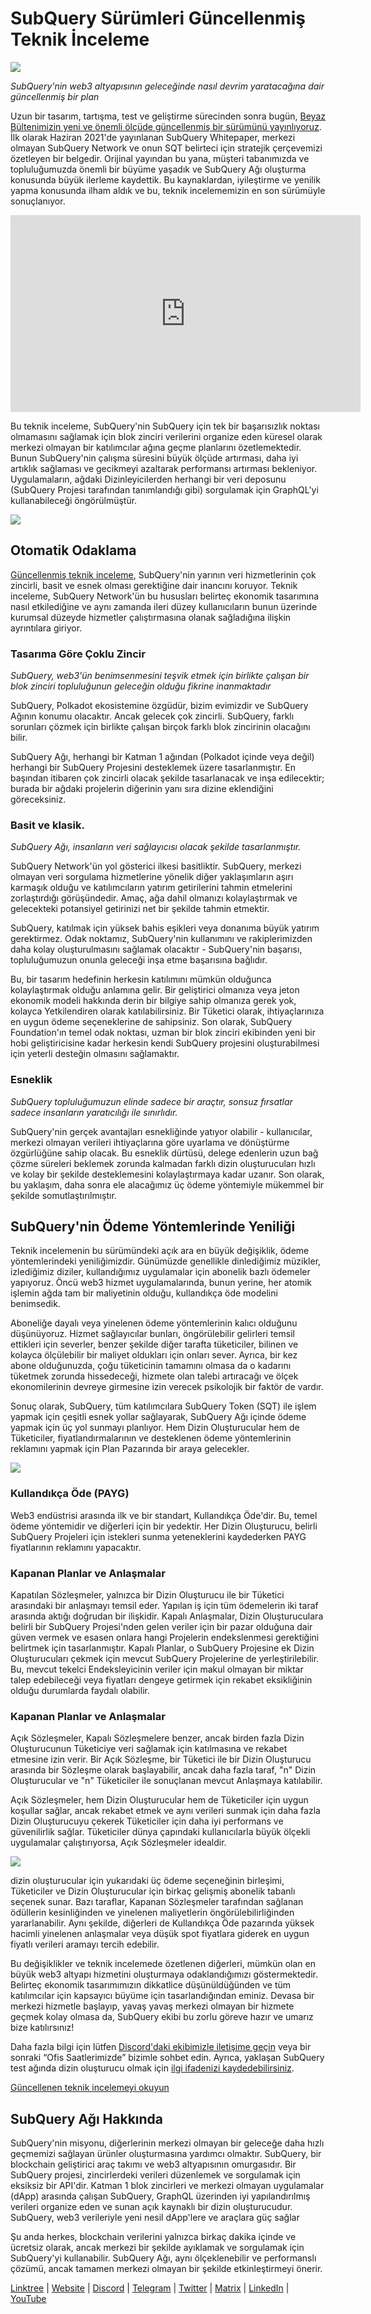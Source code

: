 # SubQuery Sürümleri Güncellenmiş Teknik İnceleme

![](https://miro.medium.com/max/700/0*guA8YHyJPhu0wmzf)

_SubQuery'nin web3 altyapısının geleceğinde nasıl devrim yaratacağına dair güncellenmiş bir plan_

Uzun bir tasarım, tartışma, test ve geliştirme sürecinden sonra bugün, [Beyaz Bültenimizin yeni ve önemli ölçüde güncellenmiş bir sürümünü yayınlıyoruz](https://static.subquery.network/whitepaper.pdf). İlk olarak Haziran 2021'de yayınlanan SubQuery Whitepaper, merkezi olmayan SubQuery Network ve onun SQT belirteci için stratejik çerçevemizi özetleyen bir belgedir. Orijinal yayından bu yana, müşteri tabanımızda ve topluluğumuzda önemli bir büyüme yaşadık ve SubQuery Ağı oluşturma konusunda büyük ilerleme kaydettik. Bu kaynaklardan, iyileştirme ve yenilik yapma konusunda ilham aldık ve bu, teknik incelememizin en son sürümüyle sonuçlanıyor.

<iframe width="560" height="315" src="https://www.youtube.com/embed/Ghxyw5bIHs8" title="YouTube video player" frameborder="0" allow="accelerometer; autoplay; clipboard-write; encrypted-media; gyroscope; picture-in-picture" allowfullscreen></iframe>

Bu teknik inceleme, SubQuery'nin SubQuery için tek bir başarısızlık noktası olmamasını sağlamak için blok zinciri verilerini organize eden küresel olarak merkezi olmayan bir katılımcılar ağına geçme planlarını özetlemektedir. Bunun SubQuery'nin çalışma süresini büyük ölçüde artırması, daha iyi artıklık sağlaması ve gecikmeyi azaltarak performansı artırması bekleniyor. Uygulamaların, ağdaki Dizinleyicilerden herhangi bir veri deposunu (SubQuery Projesi tarafından tanımlandığı gibi) sorgulamak için GraphQL'yi kullanabileceği öngörülmüştür.

![](https://miro.medium.com/max/700/0*xtd6e7mn7JkfhpzG)

## Otomatik Odaklama

[Güncellenmiş teknik inceleme](https://static.subquery.network/whitepaper.pdf), SubQuery'nin yarının veri hizmetlerinin çok zincirli, basit ve esnek olması gerektiğine dair inancını koruyor. Teknik inceleme, SubQuery Network'ün bu hususları belirteç ekonomik tasarımına nasıl etkilediğine ve aynı zamanda ileri düzey kullanıcıların bunun üzerinde kurumsal düzeyde hizmetler çalıştırmasına olanak sağladığına ilişkin ayrıntılara giriyor.

### Tasarıma Göre Çoklu Zincir

_SubQuery, web3'ün benimsenmesini teşvik etmek için birlikte çalışan bir blok zinciri topluluğunun geleceğin olduğu fikrine inanmaktadır_

SubQuery, Polkadot ekosistemine özgüdür, bizim evimizdir ve SubQuery Ağının konumu olacaktır. Ancak gelecek çok zincirli. SubQuery, farklı sorunları çözmek için birlikte çalışan birçok farklı blok zincirinin olacağını bilir.

SubQuery Ağı, herhangi bir Katman 1 ağından (Polkadot içinde veya değil) herhangi bir SubQuery Projesini desteklemek üzere tasarlanmıştır. En başından itibaren çok zincirli olacak şekilde tasarlanacak ve inşa edilecektir; burada bir ağdaki projelerin diğerinin yanı sıra dizine eklendiğini göreceksiniz.

### Basit ve klasik.

_SubQuery Ağı, insanların veri sağlayıcısı olacak şekilde tasarlanmıştır._

SubQuery Network'ün yol gösterici ilkesi basitliktir. SubQuery, merkezi olmayan veri sorgulama hizmetlerine yönelik diğer yaklaşımların aşırı karmaşık olduğu ve katılımcıların yatırım getirilerini tahmin etmelerini zorlaştırdığı görüşündedir. Amaç, ağa dahil olmanızı kolaylaştırmak ve gelecekteki potansiyel getirinizi net bir şekilde tahmin etmektir.

SubQuery, katılmak için yüksek bahis eşikleri veya donanıma büyük yatırım gerektirmez. Odak noktamız, SubQuery'nin kullanımını ve rakiplerimizden daha kolay oluşturulmasını sağlamak olacaktır - SubQuery'nin başarısı, topluluğumuzun onunla geleceği inşa etme başarısına bağlıdır.

Bu, bir tasarım hedefinin herkesin katılımını mümkün olduğunca kolaylaştırmak olduğu anlamına gelir. Bir geliştirici olmanıza veya jeton ekonomik modeli hakkında derin bir bilgiye sahip olmanıza gerek yok, kolayca Yetkilendiren olarak katılabilirsiniz. Bir Tüketici olarak, ihtiyaçlarınıza en uygun ödeme seçeneklerine de sahipsiniz. Son olarak, SubQuery Foundation'ın temel odak noktası, uzman bir blok zinciri ekibinden yeni bir hobi geliştiricisine kadar herkesin kendi SubQuery projesini oluşturabilmesi için yeterli desteğin olmasını sağlamaktır.

### Esneklik

_SubQuery topluluğumuzun elinde sadece bir araçtır, sonsuz fırsatlar sadece insanların yaratıcılığı ile sınırlıdır._

SubQuery'nin gerçek avantajları esnekliğinde yatıyor olabilir - kullanıcılar, merkezi olmayan verileri ihtiyaçlarına göre uyarlama ve dönüştürme özgürlüğüne sahip olacak. Bu esneklik dürtüsü, delege edenlerin uzun bağ çözme süreleri beklemek zorunda kalmadan farklı dizin oluşturucuları hızlı ve kolay bir şekilde desteklemesini kolaylaştırmaya kadar uzanır. Son olarak, bu yaklaşım, daha sonra ele alacağımız üç ödeme yöntemiyle mükemmel bir şekilde somutlaştırılmıştır.

## SubQuery'nin Ödeme Yöntemlerinde Yeniliği

Teknik incelemenin bu sürümündeki açık ara en büyük değişiklik, ödeme yöntemlerindeki yeniliğimizdir. Günümüzde genellikle dinlediğimiz müzikler, izlediğimiz diziler, kullandığımız uygulamalar için abonelik bazlı ödemeler yapıyoruz. Öncü web3 hizmet uygulamalarında, bunun yerine, her atomik işlemin ağda tam bir maliyetinin olduğu, kullandıkça öde modelini benimsedik.

Aboneliğe dayalı veya yinelenen ödeme yöntemlerinin kalıcı olduğunu düşünüyoruz. Hizmet sağlayıcılar bunları, öngörülebilir gelirleri temsil ettikleri için severler, benzer şekilde diğer tarafta tüketiciler, bilinen ve kolayca ölçülebilir bir maliyet oldukları için onları sever. Ayrıca, bir kez abone olduğunuzda, çoğu tüketicinin tamamını olmasa da o kadarını tüketmek zorunda hissedeceği, hizmete olan talebi artıracağı ve ölçek ekonomilerinin devreye girmesine izin verecek psikolojik bir faktör de vardır.

Sonuç olarak, SubQuery, tüm katılımcılara SubQuery Token (SQT) ile işlem yapmak için çeşitli esnek yollar sağlayarak, SubQuery Ağı içinde ödeme yapmak için üç yol sunmayı planlıyor. Hem Dizin Oluşturucular hem de Tüketiciler, fiyatlandırmalarının ve desteklenen ödeme yöntemlerinin reklamını yapmak için Plan Pazarında bir araya gelecekler.

![](https://miro.medium.com/max/700/0*f0yVHlbWTE8DdjuB)

### Kullandıkça Öde (PAYG)

Web3 endüstrisi arasında ilk ve bir standart, Kullandıkça Öde'dir. Bu, temel ödeme yöntemidir ve diğerleri için bir yedektir. Her Dizin Oluşturucu, belirli SubQuery Projeleri için istekleri sunma yeteneklerini kaydederken PAYG fiyatlarının reklamını yapacaktır.

### Kapanan Planlar ve Anlaşmalar

Kapatılan Sözleşmeler, yalnızca bir Dizin Oluşturucu ile bir Tüketici arasındaki bir anlaşmayı temsil eder. Yapılan iş için tüm ödemelerin iki taraf arasında aktığı doğrudan bir ilişkidir. Kapalı Anlaşmalar, Dizin Oluşturuculara belirli bir SubQuery Projesi'nden gelen veriler için bir pazar olduğuna dair güven vermek ve esasen onlara hangi Projelerin endekslenmesi gerektiğini belirtmek için tasarlanmıştır. Kapalı Planlar, o SubQuery Projesine ek Dizin Oluşturucuları çekmek için mevcut SubQuery Projelerine de yerleştirilebilir. Bu, mevcut tekelci Endeksleyicinin veriler için makul olmayan bir miktar talep edebileceği veya fiyatları dengeye getirmek için rekabet eksikliğinin olduğu durumlarda faydalı olabilir.

### Kapanan Planlar ve Anlaşmalar

Açık Sözleşmeler, Kapalı Sözleşmelere benzer, ancak birden fazla Dizin Oluşturucunun Tüketiciye veri sağlamak için katılmasına ve rekabet etmesine izin verir. Bir Açık Sözleşme, bir Tüketici ile bir Dizin Oluşturucu arasında bir Sözleşme olarak başlayabilir, ancak daha fazla taraf, "n" Dizin Oluşturucular ve "n" Tüketiciler ile sonuçlanan mevcut Anlaşmaya katılabilir.

Açık Sözleşmeler, hem Dizin Oluşturucular hem de Tüketiciler için uygun koşullar sağlar, ancak rekabet etmek ve aynı verileri sunmak için daha fazla Dizin Oluşturucuyu çekerek Tüketiciler için daha iyi performans ve güvenilirlik sağlar. Tüketiciler dünya çapındaki kullanıcılarla büyük ölçekli uygulamalar çalıştırıyorsa, Açık Sözleşmeler idealdir.

![](https://miro.medium.com/max/1400/0*sc9-ee7VTl0XEhTS)

dizin oluşturucular için yukarıdaki üç ödeme seçeneğinin birleşimi, Tüketiciler ve Dizin Oluşturucular için birkaç gelişmiş abonelik tabanlı seçenek sunar. Bazı taraflar, Kapanan Sözleşmeler tarafından sağlanan ödüllerin kesinliğinden ve yinelenen maliyetlerin öngörülebilirliğinden yararlanabilir. Aynı şekilde, diğerleri de Kullandıkça Öde pazarında yüksek hacimli yinelenen anlaşmalar veya düşük spot fiyatlara giderek en uygun fiyatlı verileri aramayı tercih edebilir.

Bu değişiklikler ve teknik incelemede özetlenen diğerleri, mümkün olan en büyük web3 altyapı hizmetini oluşturmaya odaklandığımızı göstermektedir. Belirteç ekonomik tasarımımızın dikkatlice düşünüldüğünden ve tüm katılımcılar için kapsayıcı büyüme için tasarlandığından eminiz. Devasa bir merkezi hizmetle başlayıp, yavaş yavaş merkezi olmayan bir hizmete geçmek kolay olmasa da, SubQuery ekibi bu zorlu göreve hazır ve umarız bize katılırsınız!

Daha fazla bilgi için lütfen [Discord'daki ekibimizle iletişime geçin](https://discord.com/invite/78zg8aBSMG) veya bir sonraki “Ofis Saatlerimizde” bizimle sohbet edin. Ayrıca, yaklaşan SubQuery test ağında dizin oluşturucu olmak için [ilgi ifadenizi kaydedebilirsiniz](https://forms.gle/RyXyhb8T9Gxkwi7R9).

[Güncellenen teknik incelemeyi okuyun](https://static.subquery.network/whitepaper.pdf)

## SubQuery Ağı Hakkında

SubQuery'nin misyonu, diğerlerinin merkezi olmayan bir geleceğe daha hızlı geçmemizi sağlayan ürünler oluşturmasına yardımcı olmaktır. SubQuery, bir blockchain geliştirici araç takımı ve web3 altyapısının omurgasıdır. Bir SubQuery projesi, zincirlerdeki verileri düzenlemek ve sorgulamak için eksiksiz bir API'dir. Katman 1 blok zincirleri ve merkezi olmayan uygulamalar (dApp) arasında çalışan SubQuery, GraphQL üzerinden iyi yapılandırılmış verileri organize eden ve sunan açık kaynaklı bir dizin oluşturucudur. SubQuery, web3 verileriyle yeni nesil dApp'lere ve araçlara güç sağlar

Şu anda herkes, blockchain verilerini yalnızca birkaç dakika içinde ve ücretsiz olarak, ancak merkezi bir şekilde ayıklamak ve sorgulamak için SubQuery'yi kullanabilir. SubQuery Ağı, aynı ölçeklenebilir ve performanslı çözümü, ancak tamamen merkezi olmayan bir şekilde etkinleştirmeyi önerir.

[Linktree](https://linktr.ee/subquerynetwork) | [Website](https://subquery.network/) | [Discord](https://discord.com/invite/78zg8aBSMG) | [Telegram](https://t.me/subquerynetwork) | [Twitter](https://twitter.com/subquerynetwork) | [Matrix](https://matrix.to/#/#subquery:matrix.org) | [LinkedIn](https://www.linkedin.com/company/subquery) | [YouTube](https://www.youtube.com/channel/UCi1a6NUUjegcLHDFLr7CqLw)
